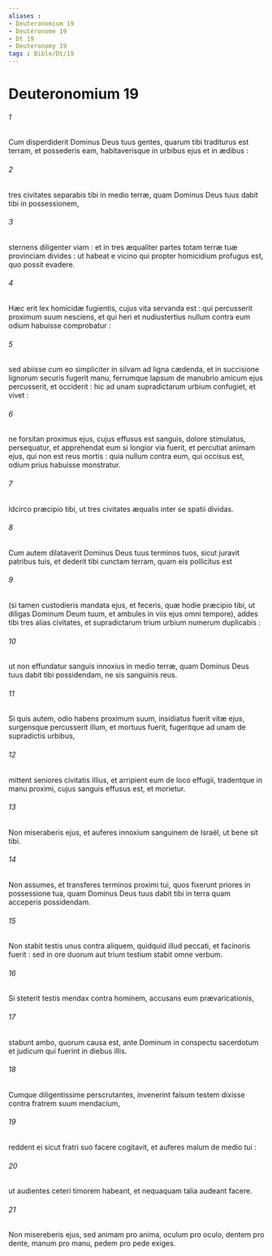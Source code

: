 ```yaml
---
aliases : 
- Deuteronomium 19
- Deutéronome 19
- Dt 19
- Deuteronomy 19
tags : Bible/Dt/19
---
```


# Deuteronomium 19

###### 1
Cum disperdiderit Dominus Deus tuus gentes, quarum tibi traditurus est terram, et possederis eam, habitaverisque in urbibus ejus et in ædibus :
###### 2
tres civitates separabis tibi in medio terræ, quam Dominus Deus tuus dabit tibi in possessionem,
###### 3
sternens diligenter viam : et in tres æqualiter partes totam terræ tuæ provinciam divides : ut habeat e vicino qui propter homicidium profugus est, quo possit evadere.
###### 4
Hæc erit lex homicidæ fugientis, cujus vita servanda est : qui percusserit proximum suum nesciens, et qui heri et nudiustertius nullum contra eum odium habuisse comprobatur :
###### 5
sed abiisse cum eo simpliciter in silvam ad ligna cædenda, et in succisione lignorum securis fugerit manu, ferrumque lapsum de manubrio amicum ejus percusserit, et occiderit : hic ad unam supradictarum urbium confugiet, et vivet :
###### 6
ne forsitan proximus ejus, cujus effusus est sanguis, dolore stimulatus, persequatur, et apprehendat eum si longior via fuerit, et percutiat animam ejus, qui non est reus mortis : quia nullum contra eum, qui occisus est, odium prius habuisse monstratur.
###### 7
Idcirco præcipio tibi, ut tres civitates æqualis inter se spatii dividas.
###### 8
Cum autem dilataverit Dominus Deus tuus terminos tuos, sicut juravit patribus tuis, et dederit tibi cunctam terram, quam eis pollicitus est
###### 9
(si tamen custodieris mandata ejus, et feceris, quæ hodie præcipio tibi, ut diligas Dominum Deum tuum, et ambules in viis ejus omni tempore), addes tibi tres alias civitates, et supradictarum trium urbium numerum duplicabis :
###### 10
ut non effundatur sanguis innoxius in medio terræ, quam Dominus Deus tuus dabit tibi possidendam, ne sis sanguinis reus.
###### 11
Si quis autem, odio habens proximum suum, insidiatus fuerit vitæ ejus, surgensque percusserit illum, et mortuus fuerit, fugeritque ad unam de supradictis urbibus,
###### 12
mittent seniores civitatis illius, et arripient eum de loco effugii, tradentque in manu proximi, cujus sanguis effusus est, et morietur.
###### 13
Non miseraberis ejus, et auferes innoxium sanguinem de Israël, ut bene sit tibi.
###### 14
Non assumes, et transferes terminos proximi tui, quos fixerunt priores in possessione tua, quam Dominus Deus tuus dabit tibi in terra quam acceperis possidendam.
###### 15
Non stabit testis unus contra aliquem, quidquid illud peccati, et facinoris fuerit : sed in ore duorum aut trium testium stabit omne verbum.
###### 16
Si steterit testis mendax contra hominem, accusans eum prævaricationis,
###### 17
stabunt ambo, quorum causa est, ante Dominum in conspectu sacerdotum et judicum qui fuerint in diebus illis.
###### 18
Cumque diligentissime perscrutantes, invenerint falsum testem dixisse contra fratrem suum mendacium,
###### 19
reddent ei sicut fratri suo facere cogitavit, et auferes malum de medio tui :
###### 20
ut audientes ceteri timorem habeant, et nequaquam talia audeant facere.
###### 21
Non misereberis ejus, sed animam pro anima, oculum pro oculo, dentem pro dente, manum pro manu, pedem pro pede exiges.
